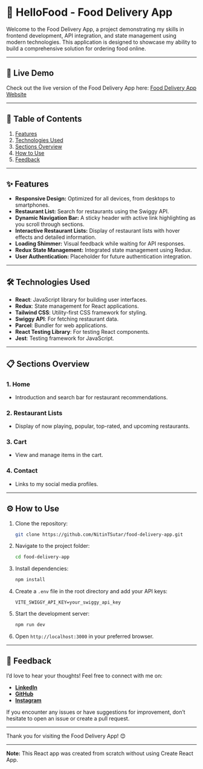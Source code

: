 # 🍔 HelloFood - Food Delivery App

Welcome to the Food Delivery App, a project demonstrating my skills in frontend development, API integration, and state management using modern technologies. This application is designed to showcase my ability to build a comprehensive solution for ordering food online.

---

## 🌟 Live Demo

Check out the live version of the Food Delivery App here: [Food Delivery App Website](https://hellofoodys.netlify.app/)

---

## 📖 Table of Contents

1. [Features](#features)
2. [Technologies Used](#technologies-used)
3. [Sections Overview](#sections-overview)
4. [How to Use](#how-to-use)
5. [Feedback](#feedback)

---

## ✨ Features

-   **Responsive Design:** Optimized for all devices, from desktops to smartphones.
-   **Restaurant List:** Search for restaurants using the Swiggy API.
-   **Dynamic Navigation Bar:** A sticky header with active link highlighting as you scroll through sections.
-   **Interactive Restaurant Lists:** Display of restaurant lists with hover effects and detailed information.
-   **Loading Shimmer:** Visual feedback while waiting for API responses.
-   **Redux State Management:** Integrated state management using Redux.
-   **User Authentication:** Placeholder for future authentication integration.

---

## 🛠️ Technologies Used

-   **React**: JavaScript library for building user interfaces.
-   **Redux**: State management for React applications.
-   **Tailwind CSS**: Utility-first CSS framework for styling.
-   **Swiggy API**: For fetching restaurant data.
-   **Parcel**: Bundler for web applications.
-   **React Testing Library**: For testing React components.
-   **Jest**: Testing framework for JavaScript.

---

## 📋 Sections Overview

### 1. **Home**

-   Introduction and search bar for restaurant recommendations.

### 2. **Restaurant Lists**

-   Display of now playing, popular, top-rated, and upcoming restaurants.

### 3. **Cart**

-   View and manage items in the cart.

### 4. **Contact**

-   Links to my social media profiles.

---

## ⚙️ How to Use

1. Clone the repository:
    ```bash
    git clone https://github.com/NitinTSutar/food-delivery-app.git
    ```
2. Navigate to the project folder:
    ```bash
    cd food-delivery-app
    ```
3. Install dependencies:
    ```bash
    npm install
    ```
4. Create a `.env` file in the root directory and add your API keys:
    ```plaintext
    VITE_SWIGGY_API_KEY=your_swiggy_api_key
    ```
5. Start the development server:
    ```bash
    npm run dev
    ```
6. Open `http://localhost:3000` in your preferred browser.

---

## 💬 Feedback

I’d love to hear your thoughts! Feel free to connect with me on:

-   **[LinkedIn](https://www.linkedin.com/in/nitin-sutar-859a5b23a/)**
-   **[GitHub](https://github.com/NitinTSutar)**
-   **[Instagram](https://www.instagram.com/__.nitin_sutar__/)**

If you encounter any issues or have suggestions for improvement, don’t hesitate to open an issue or create a pull request.

---

Thank you for visiting the Food Delivery App! 😊

---

**Note:** This React app was created from scratch without using Create React App.
